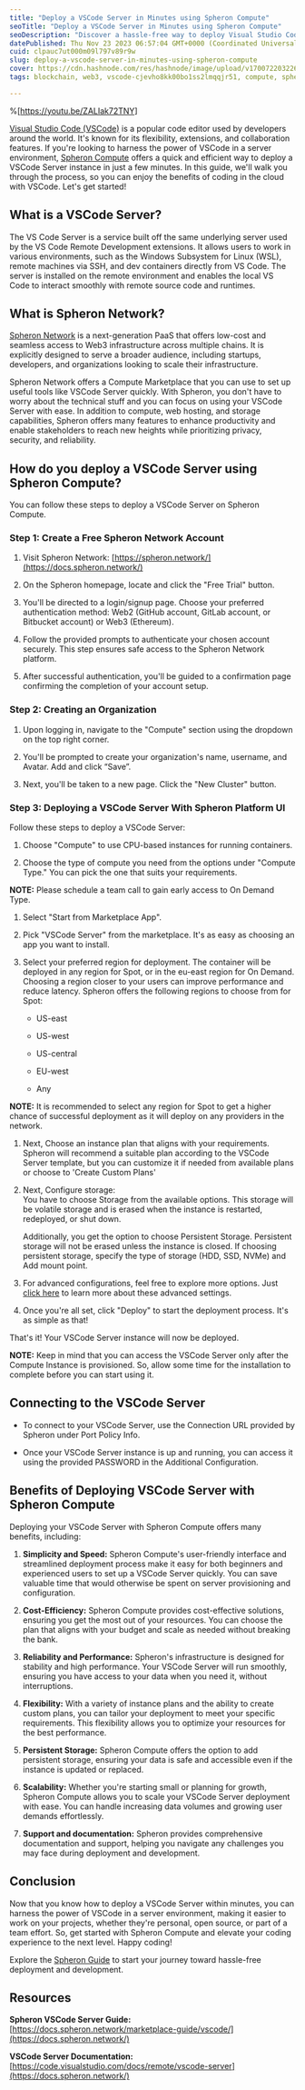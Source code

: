 ```yaml
---
title: "Deploy a VSCode Server in Minutes using Spheron Compute"
seoTitle: "Deploy a VSCode Server in Minutes using Spheron Compute"
seoDescription: "Discover a hassle-free way to deploy Visual Studio Code (VSCode) Server using Spheron Compute. Learn step-by-step instructions on setting up a VSCode Server"
datePublished: Thu Nov 23 2023 06:57:04 GMT+0000 (Coordinated Universal Time)
cuid: clpauc7ut000m09l797v89r9w
slug: deploy-a-vscode-server-in-minutes-using-spheron-compute
cover: https://cdn.hashnode.com/res/hashnode/image/upload/v1700722032264/e62abcc6-102f-4b6d-b611-01fe38c28fba.png
tags: blockchain, web3, vscode-cjevho8kk00bo1ss2lmqqjr51, compute, spheron

---
```


%[https://youtu.be/ZALIak72TNY] 

[Visual Studio Code (VSCode)](https://code.visualstudio.com/) is a popular code editor used by developers around the world. It's known for its flexibility, extensions, and collaboration features. If you're looking to harness the power of VSCode in a server environment, [Spheron Compute](https://docs.spheron.network/sdk/compute/) offers a quick and efficient way to deploy a VSCode Server instance in just a few minutes. In this guide, we'll walk you through the process, so you can enjoy the benefits of coding in the cloud with VSCode. Let's get started!

## What is a VSCode Server?

The VS Code Server is a service built off the same underlying server used by the VS Code Remote Development extensions. It allows users to work in various environments, such as the Windows Subsystem for Linux (WSL), remote machines via SSH, and dev containers directly from VS Code. The server is installed on the remote environment and enables the local VS Code to interact smoothly with remote source code and runtimes.

## **What is Spheron Network?**

[Spheron Network](https://spheron.network/) is a next-generation PaaS that offers low-cost and seamless access to Web3 infrastructure across multiple chains. It is explicitly designed to serve a broader audience, including startups, developers, and organizations looking to scale their infrastructure.

Spheron Network offers a Compute Marketplace that you can use to set up useful tools like VSCode Server quickly. With Spheron, you don't have to worry about the technical stuff and you can focus on using your VSCode Server with ease. In addition to compute, web hosting, and storage capabilities, Spheron offers many features to enhance productivity and enable stakeholders to reach new heights while prioritizing privacy, security, and reliability.

## **How do you deploy a VSCode Server using Spheron Compute?**

You can follow these steps to deploy a VSCode Server on Spheron Compute.

### **Step 1: Create a Free Spheron Network Account**

1. Visit Spheron Network: [https://spheron.network/](https://docs.spheron.network/)
    
2. On the Spheron homepage, locate and click the "Free Trial" button.
    
3. You'll be directed to a login/signup page. Choose your preferred authentication method: Web2 (GitHub account, GitLab account, or Bitbucket account) or Web3 (Ethereum).
    
4. Follow the provided prompts to authenticate your chosen account securely. This step ensures safe access to the Spheron Network platform.
    
5. After successful authentication, you'll be guided to a confirmation page confirming the completion of your account setup.
    

### **Step 2: Creating an Organization**

1. Upon logging in, navigate to the "Compute" section using the dropdown on the top right corner.
    
2. You'll be prompted to create your organization's name, username, and Avatar. Add and click “Save”.
    
3. Next, you'll be taken to a new page. Click the "New Cluster" button.
    

### **Step 3: Deploying a VSCode Server With Spheron Platform UI**

Follow these steps to deploy a VSCode Server:

1. Choose "Compute" to use CPU-based instances for running containers.
    
2. Choose the type of compute you need from the options under "Compute Type." You can pick the one that suits your requirements.
    

**NOTE:** Please schedule a team call to gain early access to On Demand Type.

1. Select "Start from Marketplace App".
    
2. Pick "VSCode Server" from the marketplace. It's as easy as choosing an app you want to install.
    
3. Select your preferred region for deployment. The container will be deployed in any region for Spot, or in the eu-east region for On Demand. Choosing a region closer to your users can improve performance and reduce latency. Spheron offers the following regions to choose from for Spot:
    
    * US-east
        
    * US-west
        
    * US-central
        
    * EU-west
        
    * Any
        

**NOTE:** It is recommended to select any region for Spot to get a higher chance of successful deployment as it will deploy on any providers in the network.

1. Next, Choose an instance plan that aligns with your requirements. Spheron will recommend a suitable plan according to the VSCode Server template, but you can customize it if needed from available plans or choose to 'Create Custom Plans'
    
2. Next, Configure storage:  
    You have to choose Storage from the available options. This storage will be volatile storage and is erased when the instance is restarted, redeployed, or shut down.
    
    Additionally, you get the option to choose Persistent Storage. Persistent storage will not be erased unless the instance is closed. If choosing persistent storage, specify the type of storage (HDD, SSD, NVMe) and Add mount point.
    
3. For advanced configurations, feel free to explore more options. Just [click here](https://spheron.network/) to learn more about these advanced settings.
    
4. Once you're all set, click "Deploy" to start the deployment process. It's as simple as that!
    

That's it! Your VSCode Server instance will now be deployed.

**NOTE:** Keep in mind that you can access the VSCode Server only after the Compute Instance is provisioned. So, allow some time for the installation to complete before you can start using it.

## **Connecting to the VSCode Server**

* To connect to your VSCode Server, use the Connection URL provided by Spheron under Port Policy Info.
    
* Once your VSCode Server instance is up and running, you can access it using the provided PASSWORD in the Additional Configuration.
    

## **Benefits of Deploying VSCode Server with Spheron Compute**

Deploying your VSCode Server with Spheron Compute offers many benefits, including:

1. **Simplicity and Speed:** Spheron Compute's user-friendly interface and streamlined deployment process make it easy for both beginners and experienced users to set up a VSCode Server quickly. You can save valuable time that would otherwise be spent on server provisioning and configuration.
    
2. **Cost-Efficiency:** Spheron Compute provides cost-effective solutions, ensuring you get the most out of your resources. You can choose the plan that aligns with your budget and scale as needed without breaking the bank.
    
3. **Reliability and Performance:** Spheron's infrastructure is designed for stability and high performance. Your VSCode Server will run smoothly, ensuring you have access to your data when you need it, without interruptions.
    
4. **Flexibility:** With a variety of instance plans and the ability to create custom plans, you can tailor your deployment to meet your specific requirements. This flexibility allows you to optimize your resources for the best performance.
    
5. **Persistent Storage:** Spheron Compute offers the option to add persistent storage, ensuring your data is safe and accessible even if the instance is updated or replaced.
    
6. **Scalability:** Whether you're starting small or planning for growth, Spheron Compute allows you to scale your VSCode Server deployment with ease. You can handle increasing data volumes and growing user demands effortlessly.
    
7. **Support and documentation:** Spheron provides comprehensive documentation and support, helping you navigate any challenges you may face during deployment and development.
    

## **Conclusion**

Now that you know how to deploy a VSCode Server within minutes, you can harness the power of VSCode in a server environment, making it easier to work on your projects, whether they're personal, open source, or part of a team effort. So, get started with Spheron Compute and elevate your coding experience to the next level. Happy coding!

Explore the [Spheron Guide](https://docs.spheron.network/) to start your journey toward hassle-free deployment and development.

## **Resources**

**Spheron VSCode Server Guide:** [https://docs.spheron.network/marketplace-guide/vscode/](https://docs.spheron.network/)

**VSCode Server Documentation:** [https://code.visualstudio.com/docs/remote/vscode-server](https://docs.spheron.network/)